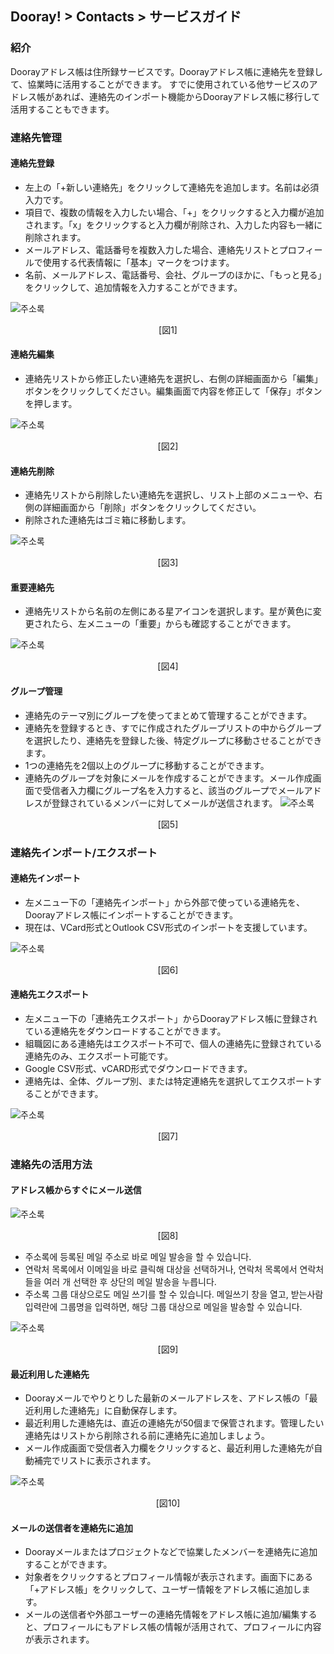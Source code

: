 ## Dooray! > Contacts > サービスガイド

### 紹介
Doorayアドレス帳は住所録サービスです。Doorayアドレス帳に連絡先を登録して、協業時に活用することができます。
すでに使用されている他サービスのアドレス帳があれば、連絡先のインポート機能からDoorayアドレス帳に移行して活用することもできます。

### 連絡先管理
#### 連絡先登録
- 左上の「+新しい連絡先」をクリックして連絡先を追加します。名前は必須入力です。
-	項目で、複数の情報を入力したい場合、「+」をクリックすると入力欄が追加されます。「x」をクリックすると入力欄が削除され、入力した内容も一緒に削除されます。
-	メールアドレス、電話番号を複数入力した場合、連絡先リストとプロフィールで使用する代表情報に「基本」マークをつけます。
-	名前、メールアドレス、電話番号、会社、グループのほかに、「もっと見る」をクリックして、追加情報を入力することができます。

![주소록](http://static.toastoven.net/prod_dooray_contacts/Contacts_01_jp.png)
<center>[図1]</center>

#### 連絡先編集
-	連絡先リストから修正したい連絡先を選択し、右側の詳細画面から「編集」ボタンをクリックしてください。編集画面で内容を修正して「保存」ボタンを押します。

![주소록](http://static.toastoven.net/prod_dooray_contacts/Contacts_02_jp.png)
<center>[図2]</center>

#### 連絡先削除
- 連絡先リストから削除したい連絡先を選択し、リスト上部のメニューや、右側の詳細画面から「削除」ボタンをクリックしてください。
-	削除された連絡先はゴミ箱に移動します。

![주소록](http://static.toastoven.net/prod_dooray_contacts/Contacts_03_jp.png)
<center>[図3]</center>
 
#### 重要連絡先  
-	連絡先リストから名前の左側にある星アイコンを選択します。星が黄色に変更されたら、左メニューの「重要」からも確認することができます。

![주소록](http://static.toastoven.net/prod_dooray_contacts/Contacts_04_jp.png)
<center>[図4]</center>
 
#### グループ管理 
-	連絡先のテーマ別にグループを使ってまとめて管理することができます。
-	連絡先を登録するとき、すでに作成されたグループリストの中からグループを選択したり、連絡先を登録した後、特定グループに移動させることができます。
-	1つの連絡先を2個以上のグループに移動することができます。
-	連絡先のグループを対象にメールを作成することができます。メール作成画面で受信者入力欄にグループ名を入力すると、該当のグループでメールアドレスが登録されているメンバーに対してメールが送信されます。
![주소록](http://static.toastoven.net/prod_dooray_contacts/Contacts_05_jp.png)
<center>[図5]</center>
 
### 連絡先インポート/エクスポート
#### 連絡先インポート 
- 左メニュー下の「連絡先インポート」から外部で使っている連絡先を、Doorayアドレス帳にインポートすることができます。
-	現在は、VCard形式とOutlook CSV形式のインポートを支援しています。

![주소록](http://static.toastoven.net/prod_dooray_contacts/Contacts_06_jp.png)
<center>[図6]</center>

#### 連絡先エクスポート
- 左メニュー下の「連絡先エクスポート」からDoorayアドレス帳に登録されている連絡先をダウンロードすることができます。
-	組職図にある連絡先はエクスポート不可で、個人の連絡先に登録されている連絡先のみ、エクスポート可能です。
-	Google CSV形式、vCARD形式でダウンロードできます。
-	連絡先は、全体、グループ別、または特定連絡先を選択してエクスポートすることができます。

![주소록](http://static.toastoven.net/prod_dooray_contacts/Contacts_07_jp.png)
<center>[図7]</center>

### 連絡先の活用方法
#### アドレス帳からすぐにメール送信

![주소록](http://static.toastoven.net/prod_dooray_contacts/Contacts_08_jp.png)
<center>[図8]</center>

-	주소록에 등록된 메일 주소로 바로 메일 발송을 할 수 있습니다.
-	연락처 목록에서 이메일을 바로 클릭해 대상을 선택하거나, 연락처 목록에서 연락처들을 여러 개 선택한 후 상단의 메일 발송을 누릅니다.
-	주소록 그룹 대상으로도 메일 쓰기를 할 수 있습니다. 메일쓰기 창을 열고, 받는사람 입력란에 그룹명을 입력하면, 해당 그룹 대상으로 메일을 발송할 수 있습니다.

![주소록](http://static.toastoven.net/prod_dooray_contacts/Contacts_09_jp.png)
<center>[図9]</center>

#### 最近利用した連絡先
-	Doorayメールでやりとりした最新のメールアドレスを、アドレス帳の「最近利用した連絡先」に自動保存します。
-	最近利用した連絡先は、直近の連絡先が50個まで保管されます。管理したい連絡先はリストから削除される前に連絡先に追加しましょう。
-	メール作成画面で受信者入力欄をクリックすると、最近利用した連絡先が自動補完でリストに表示されます。

![주소록](http://static.toastoven.net/prod_dooray_contacts/Contacts_10_jp.png)
<center>[図10]</center>

#### メールの送信者を連絡先に追加
- Doorayメールまたはプロジェクトなどで協業したメンバーを連絡先に追加することができます。
-	対象者をクリックするとプロフィール情報が表示されます。画面下にある「+アドレス帳」をクリックして、ユーザー情報をアドレス帳に追加します。
-	メールの送信者や外部ユーザーの連絡先情報をアドレス帳に追加/編集すると、プロフィールにもアドレス帳の情報が活用されて、プロフィールに内容が表示されます。
